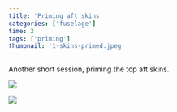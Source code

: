 ```yaml
---
title: 'Priming aft skins'
categories: ['fuselage']
time: 2
tags: ['priming']
thumbnail: '1-skins-primed.jpeg'
---
```


Another short session, priming the top aft skins.

<!-- more -->

![](0-getting-ready.jpeg)

![](1-skins-primed.jpeg)
